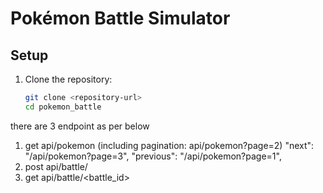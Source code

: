 # Pokémon Battle Simulator
## Setup

1. Clone the repository:
   ```bash
   git clone <repository-url>
   cd pokemon_battle


there are 3 endpoint as per below
1. get api/pokemon (including pagination: api/pokemon?page=2)
  "next": "<instance>/api/pokemon?page=3",
  "previous": "<instance>/api/pokemon?page=1",
2. post api/battle/   
3. get api/battle/<battle_id>
